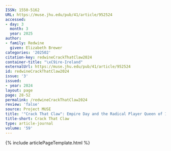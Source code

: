 ```yaml
---
ISSN: 1550-5162
URL: https://muse.jhu.edu/pub/41/article/952524
accessed:
- day: 3
  month: 3
  year: 2025
author:
- family: Redwine
  given: Elizabeth Brewer
categories: '202502'
citation-key: redwineCrackThatClaw2024
container-title: "\xC9ire-Ireland"
externalUrl: https://muse.jhu.edu/pub/41/article/952524
id: redwineCrackThatClaw2024
issue: '3'
issued:
- year: 2024
layout: page
page: 28-52
permalink: /redwineCrackThatClaw2024
review: 'false'
source: Project MUSE
title: '"Crack That Claw": Empire Day and the Radical Player Queen of 1919'
title-short: Crack That Claw
type: article-journal
volume: '59'
---
```

{% include articlePageTemplate.html %}